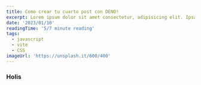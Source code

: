 ```yaml
---
title: Como crear tu cuarto post con DENO!
excerpt: Lorem ipsum dolor sit amet consectetur, adipisicing elit. Ipsam, quos aliquam aperiam olores ratione numquam nemo unde non. Pariatur recusandae aliquam, omnis deserunt mollitia psum ullam iure. Dignissimos, minima explicabo!
date: '2023/01/10'
readingTime: '5/7 minute reading'
tags:
  - javascript
  - vite
  - CSS
imageUrl: 'https://unsplash.it/600/400'
---
```


### Holis
